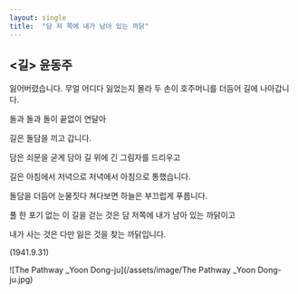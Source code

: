 ```yaml
---
layout: single
title:  "담 저 쪽에 내가 남아 있는 까닭"
---
```


## <길> 윤동주

잃어버렸습니다.
무얼 어디다 잃었는지 몰라
두 손이 호주머니를 더듬어
길에 나아갑니다.

돌과 돌과 돌이 끝없이 연달아

길은 돌담을 끼고 갑니다.

담은 쇠문을 굳게 담아
길 위에 긴 그림자를 드리우고

길은 아침에서 저녁으로
저녁에서 아침으로 통했습니다.

돌담을 더듬어 눈물짓다
쳐다보면 하늘은 부끄럽게 푸릅니다.

풀 한 포기 없는 이 길을 걷는 것은
담 저쪽에 내가 남아 있는 까닭이고

내가 사는 것은 다만
잃은 것을 찾는 까닭입니다.

(1941.9.31)

![The Pathway _Yoon Dong-ju](/assets/image/The Pathway _Yoon Dong-ju.jpg)
 

